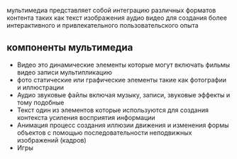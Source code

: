 мультимедиа представляет собой интеграцию различных форматов контента таких как текст изображения аудио видео для создания более интерактивного и привлекательного пользовательского опыта 

## компоненты мультимедиа
- Видео
это динамические элементы которые могут включать фильмы видео записи мультипликацию
- фото
статические или графические элементы такие как фотографии и иллюстрации
- Аудио
звуковые файлы включая музыку, записи, звуковые эффекты и тому подобные 
- Текст
один из элементов  которые используются для создания контекста усиления восприятия информации 
- Анимация
процесс создания иллюзии движения и изменения формы объектов с помощью последовательности неподвижных изображений (кадров)
- Игры